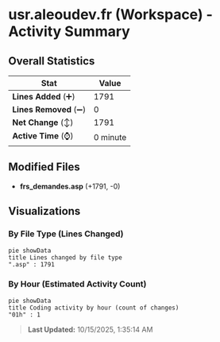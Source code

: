 # usr.aleoudev.fr (Workspace) - Activity Summary 

## Overall Statistics

| Stat                   | Value                                                             |
| ---------------------- | ----------------------------------------------------------------- |
| **Lines Added** (➕)   | 1791                                          |
| **Lines Removed** (➖) | 0                                        |
| **Net Change** (↕)    | 1791                |
| **Active Time** (⌚)   | 0 minute |


## Modified Files
- **frs_demandes.asp** (+1791, -0)

## Visualizations

### By File Type (Lines Changed)

```mermaid
pie showData
title Lines changed by file type
".asp" : 1791
```

### By Hour (Estimated Activity Count)

```mermaid
pie showData
title Coding activity by hour (count of changes)
"01h" : 1
```


> **Last Updated:** 10/15/2025, 1:35:14 AM